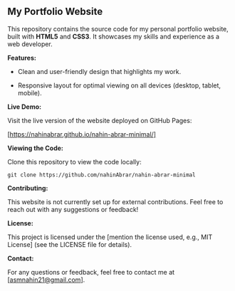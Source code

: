 My Portfolio Website
--------------------

This repository contains the source code for my personal portfolio website, built with **HTML5** and **CSS3**. It showcases my skills and experience as a web developer.

**Features:**

*   Clean and user-friendly design that highlights my work.
    
*   Responsive layout for optimal viewing on all devices (desktop, tablet, mobile).
    

**Live Demo:**

Visit the live version of the website deployed on GitHub Pages:

\[https://nahinabrar.github.io/nahin-abrar-minimal/]

**Viewing the Code:**

Clone this repository to view the code locally:

`git clone https://github.com/nahinAbrar/nahin-abrar-minimal  `

**Contributing:**

This website is not currently set up for external contributions. Feel free to reach out with any suggestions or feedback!

**License:**

This project is licensed under the \[mention the license used, e.g., MIT License\] (see the LICENSE file for details).

**Contact:**

For any questions or feedback, feel free to contact me at \[asmnahin21@gmail.com\].